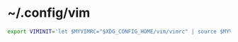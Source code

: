 # ~/.config/vim

```sh
export VIMINIT='let $MYVIMRC="$XDG_CONFIG_HOME/vim/vimrc" | source $MYVIMRC'
```
